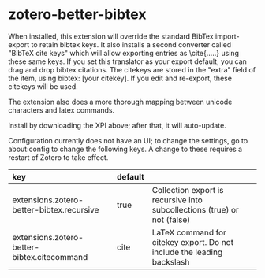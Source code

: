 # zotero-better-bibtex

When installed, this extension will override the standard BibTex import-export to retain bibtex keys. It also installs a
second converter called "BibTeX cite keys" which will allow exporting entries as \\cite{.....} using these same keys.
If you set this translator as your export default, you can drag and drop bibtex citations. The citekeys are stored in
the "extra" field of the item, using bibtex: [your citekey]. If you edit and re-export, these citekeys will be used.

The extension also does a more thorough mapping between unicode characters and latex commands.

Install by downloading the XPI above; after that, it will auto-update.

Configuration currently does not have an UI; to change the settings, go to about:config to change the following keys.
A change to these requires a restart of Zotero to take effect.

| key                                       | default |                                                                           |
|:----------------------------------------- |:------- |:------------------------------------------------------------------------- |
extensions.zotero-better-bibtex.recursive   | true    | Collection export is recursive into subcollections (true) or not (false)  |
extensions.zotero-better-bibtex.citecommand | cite    | LaTeX command for citekey export. Do not include the leading backslash    |

